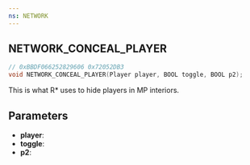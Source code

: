 ```yaml
---
ns: NETWORK
---
```

## NETWORK_CONCEAL_PLAYER

```c
// 0xBBDF066252829606 0x72052DB3
void NETWORK_CONCEAL_PLAYER(Player player, BOOL toggle, BOOL p2);
```

This is what R* uses to hide players in MP interiors.

## Parameters
* **player**: 
* **toggle**: 
* **p2**: 

